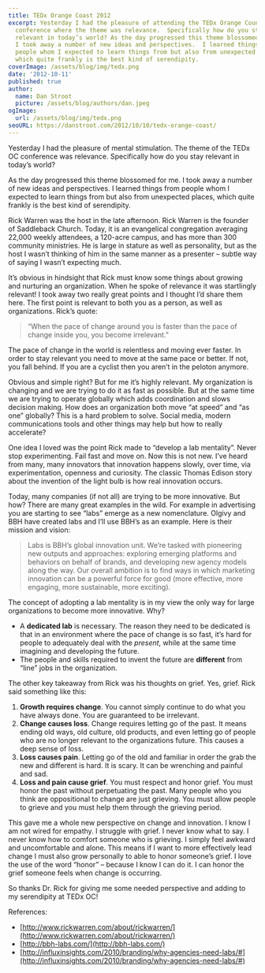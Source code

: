 ```yaml
---
title: TEDx Orange Coast 2012
excerpt: Yesterday I had the pleasure of attending the TEDx Orange County
  conference where the theme was relevance.  Specifically how do you stay
  relevant in today’s world? As the day progressed this theme blossomed for me.
  I took away a number of new ideas and perspectives.  I learned things from
  people whom I expected to learn things from but also from unexpected places,
  which quite frankly is the best kind of serendipity.
coverImage: /assets/blog/img/tedx.png
date: '2012-10-11'
published: true
author:
  name: Dan Stroot
  picture: /assets/blog/authors/dan.jpeg
ogImage:
  url: /assets/blog/img/tedx.png
seoURL: https://danstroot.com/2012/10/10/tedx-orange-coast/
---
```


Yesterday I had the pleasure of mental stimulation. The theme of the TEDx OC conference was relevance. Specifically how do you stay relevant in today’s world?

As the day progressed this theme blossomed for me. I took away a number of new ideas and perspectives. I learned things from people whom I expected to learn things from but also from unexpected places, which quite frankly is the best kind of serendipity.

Rick Warren was the host in the late afternoon. Rick Warren is the founder of Saddleback Church. Today, it is an evangelical congregation averaging 22,000 weekly attendees, a 120-acre campus, and has more than 300 community ministries. He is large in stature as well as personality, but as the host I wasn’t thinking of him in the same manner as a presenter – subtle way of saying I wasn’t expecting much.

It’s obvious in hindsight that Rick must know some things about growing and nurturing an organization. When he spoke of relevance it was startlingly relevant! I took away two really great points and I thought I’d share them here. The first point is relevant to both you as a person, as well as organizations. Rick’s quote:

> “When the pace of change around you is faster than the pace of change
> inside you, you become irrelevant.”

The pace of change in the world is relentless and moving ever faster. In order to stay relevant you need to move at the same pace or better. If not, you fall behind. If you are a cyclist then you aren’t in the peloton anymore.

Obvious and simple right? But for me it’s highly relevant. My organization is changing and we are trying to do it as fast as possible. But at the same time we are trying to operate globally which adds coordination and slows decision making. How does an organization both move “at speed” and “as one” globally? This is a hard problem to solve. Social media, modern communications tools and other things may help but how to really accelerate?

One idea I loved was the point Rick made to “develop a lab mentality”. Never stop experimenting. Fail fast and move on. Now this is not new. I’ve heard from many, many innovators that innovation happens slowly, over time, via experimentation, openness and curiosity. The classic Thomas Edison story about the invention of the light bulb is how real innovation occurs.

Today, many companies (if not all) are trying to be more innovative. But how? There are many great examples in the wild. For example in advertising you are starting to see “labs” emerge as a new nomenclature. Olgivy and BBH have created labs and I’ll use BBH’s as an example. Here is their mission and vision:

> Labs is BBH’s global innovation unit. We’re tasked with pioneering
> new outputs and approaches: exploring emerging platforms and behaviors
> on behalf of brands, and developing new agency models along the way.
> Our overall ambition is to find ways in which marketing innovation can
> be a powerful force for good (more effective, more engaging, more
> sustainable, more exciting).

The concept of adopting a lab mentality is in my view the only way for large organizations to become more innovative. Why?

- A **dedicated lab** is necessary. The reason they need to be dedicated is that in an environment where the pace of change is so fast, it’s hard for people to adequately deal with the _present_, while at the same time imagining and developing the future.
- The people and skills required to invent the future are **different** from “line” jobs in the organization.

The other key takeaway from Rick was his thoughts on grief. Yes, grief. Rick said something like this:

1. **Growth requires change**. You cannot simply continue to do what you have always done. You are guaranteed to be irrelevant.
2. **Change causes loss**. Change requires letting go of the past. It means ending old ways, old culture, old products, and even letting go of people who are no longer relevant to the organizations future. This causes a deep sense of loss.
3. **Loss causes pain**. Letting go of the old and familiar in order the grab the new and different is hard. It is scary. It can be wrenching and painful and sad.
4. **Loss and pain cause grief**. You must respect and honor grief. You must honor the past without perpetuating the past. Many people who you think are oppositional to change are just grieving. You must allow people to grieve and you must help them through the grieving period.

This gave me a whole new perspective on change and innovation. I know I am not wired for empathy. I struggle with grief. I never know what to say. I never know how to comfort someone who is grieving. I simply feel awkward and uncomfortable and alone. This means if I want to more effectively lead change I must also grow personally to able to honor someone’s grief. I love the use of the word “honor” – because I know I can do it. I can honor the grief someone feels when change is occurring.

So thanks Dr. Rick for giving me some needed perspective and adding to my serendipity at TEDx OC!

References:

- [http://www.rickwarren.com/about/rickwarren/](http://www.rickwarren.com/about/rickwarren/)
- [http://bbh-labs.com/](http://bbh-labs.com/)
- [http://influxinsights.com/2010/branding/why-agencies-need-labs/#](http://influxinsights.com/2010/branding/why-agencies-need-labs/#)

